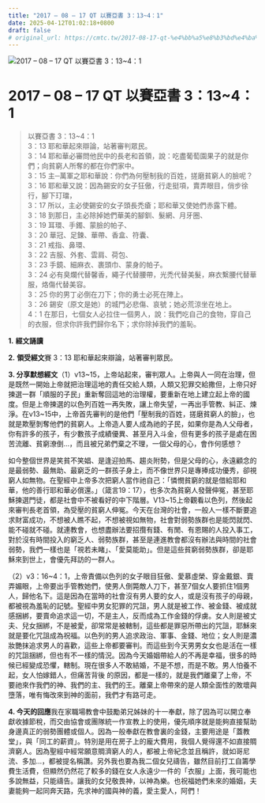 ```yaml
---
title: "2017 – 08 – 17 QT 以賽亞書 3：13~4：1"
date: 2025-04-12T01:02:18+0800
draft: false
# original_url: https://cmtc.tw/2017-08-17-qt-%e4%bb%a5%e8%b3%bd%e4%ba%9e%e6%9b%b8-3%ef%bc%9a134%ef%bc%9a1
---
```


![2017 – 08 – 17 QT 以賽亞書 3：13~4：1](/images/qt.jpg   "2017 – 08 – 17 QT 以賽亞書 3：13~4：1")

# 2017 – 08 – 17 QT 以賽亞書 3：13~4：1

> 以賽亞書 3：13~4：1  
> 3：13 耶和華起來辯論，站著審判眾民。  
> 3：14 耶和華必審問他民中的長老和首領，說：吃盡葡萄園果子的就是你們；向貧窮人所奪的都在你們家中。  
> 3：15 主─萬軍之耶和華說：你們為何壓制我的百姓，搓磨貧窮人的臉呢？  
> 3：16 耶和華又說：因為錫安的女子狂傲，行走挺項，賣弄眼目，俏步徐行，腳下玎璫，  
> 3：17 所以，主必使錫安的女子頭長禿瘡；耶和華又使她們赤露下體。  
> 3：18 到那日，主必除掉她們華美的腳釧、髮網、月牙圈、  
> 3：19 耳環、手鐲、蒙臉的帕子、  
> 3：20 華冠、足鍊、華帶、香盒、符囊、  
> 3：21 戒指、鼻環、  
> 3：22 吉服、外套、雲肩、荷包、  
> 3：23 手鏡、細麻衣、裹頭巾、蒙身的帕子。  
> 3：24 必有臭爛代替馨香，繩子代替腰帶，光禿代替美髮，麻衣繫腰代替華服，烙傷代替美容。  
> 3：25 你的男丁必倒在刀下；你的勇士必死在陣上。  
> 3：26 錫安（原文是她）的城門必悲傷、哀號；她必荒涼坐在地上。  
> 4：1 在那日，七個女人必拉住一個男人，說：我們吃自己的食物，穿自己的衣服，但求你許我們歸你名下；求你除掉我們的羞恥。

**1.** **經文誦讀**

**2.** **領受經文**賽 3：13 耶和華起來辯論，站著審判眾民。

**3. 分享默想經文**（1）v13~15，上帝站起來，審判眾人。上帝與人一同在治理，但是既然一開始上帝就把治理這地的責任交給人類，人類又犯罪交給撒但，上帝只好揀選一群「順服的子民」重新奪回這地的治理權，要重新在地上建立起上帝的國度。但是上帝揀選的以色列百姓一再失敗，讓上帝失望，一再出手管教、糾正、煉淨。在v13~15中，上帝首先審判的是他們「壓制我的百姓，搓磨貧窮人的臉」，也就是欺壓剝奪他們的貧窮人。上帝造人要人成為祂的子民，如果你是為人父母者，你有許多的孩子，有少數孩子成績優異、甚至月入斗金，但有更多的孩子是處在困苦流離、貧窮潦倒…，而且被兄弟們棄之不理，一個父母的心，會作何感想？

如今整個世界是笑貧不笑娼、是逢迎拍馬、趨炎附勢，但是父母的心，永遠顧念的是最弱勢、最無助、最窮乏的一群孩子身上，而不像世界只是專捧成功優秀，卻視窮人如無物。在聖經中上帝多次把窮人當作祂自己：「憐憫貧窮的就是借給耶和華，他的善行耶和華必償還。」（箴言19：17），也多次為貧窮人發聲伸冤，甚至耶穌揀選門徒，都是社會中不被看好的中下階層。V13~15上帝觀看以色列，然後起來審判長老首領，為受壓的貧窮人伸冤。今天在台灣的社會，一般人一樣不斷要追求財富成功，不想被人瞧不起，不想被視如無物，社會對弱勢族群也是能閃就閃、能不碰就不碰。就連教會，也想盡辦法要招攬有錢、有閒、有恩賜的人投入事工，對於沒有時間投入的窮乏人、弱勢族群，甚至是連進教會都沒有辦法與時間的社會弱勢，我們一樣也是「視若未睹」、「愛莫能助」。但是這些貧窮弱勢族群，卻是耶穌來到世上，會優先拜訪的一群人。

（2）v3：16~4：1，上帝責備以色列的女子眼目狂傲、愛慕虛榮、穿金戴銀、賣弄媚眼，上帝要出手管教她們，使男人倒斃敵人刀下，甚至7個女人要抓住1個男人，歸他名下。這是因為在當時的社會沒有男人要的女人，或是沒有孩子的母親，都被視為羞恥的記號。聖經中男女犯罪的咒詛，男人就是被工作、被金錢、被成就感捆綁，要賣命追求這一切，不是主人，反而成為工作金錢的俘虜。女人則是被丈夫、兒女捆綁，不是被愛，卻常常是被轄制，這些都是罪惡所帶出的咒詛，耶穌來就是要化咒詛成為祝福。以色列的男人追求政治、軍事、金錢、地位；女人則是濃妝艷抹追求男人的喜歡，這些上帝都要審判。而這些到今天男男女女也是活在一樣的咒詛捆綁，但也有不一樣的情況。因為今天婚姻帶給人的不再是幸福，很多的時候已經變成恐懼，轄制。現在很多人不敢結婚，不是不想，而是不敢。男人怕養不起，女人怕嫁錯人，但痛苦背後 的原因，都是一樣的，就是我們離棄了上帝，不要祂來作我們的神、我們的主、我們的王。離棄上帝帶來的是人類全面性的敗壞與墮落，唯有悔改來到神的面前，我們才有路可走。

**4. 今天的回應**我在家職場教會中鼓勵弟兄姊妹的十一奉獻，除了因為可以開立奉獻收據節稅，而交由協會或團隊統一作宣教上的使用，優先順序就是能夠直接幫助身邊真正的弱勢團體或個人。因為一般奉獻在教會裏的金錢，主要用途是「蓋教堂」，與「同工的薪資」。特別是用在房子上的龐大費用，我個人覺得還不如直接賙濟窮人。因為聖經中經常願意賙濟窮人的人，都被上帝紀念並且稱許，就如哥尼流、多加…，都被提名稱讚。另外我也要為我二個女兒禱告，雖然目前打工自籌學費生活費，但顯然仍然花了較多的錢在女人永遠少一件的「衣服」上面，我可能也多說無益，只能禱告。讓我的女兒敬畏神，以神為樂。也祝福她們未來的婚姻，夫妻能夠一起同奔天路，先求神的國與神的義，愛主愛人，阿們！